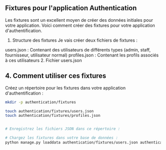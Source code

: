 

## Fixtures pour l'application Authentication
Les fixtures sont un excellent moyen de créer des données initiales pour votre application. Voici comment créer des fixtures pour votre application d'authentification.

1. Structure des fixtures
Je vais créer deux fichiers de fixtures :

users.json : Contenant des utilisateurs de différents types (admin, staff, fournisseur, utilisateur normal)
profiles.json : Contenant les profils associés à ces utilisateurs
2. Fichier users.json

## 4. Comment utiliser ces fixtures
Créez un répertoire pour les fixtures dans votre application d'authentification :
```bash
mkdir -p authentication/fixtures

touch authentication/fixtures/users.json
touch authentication/fixtures/profiles.json


# Enregistrez les fichiers JSON dans ce répertoire :

# Chargez les fixtures dans votre base de données :
python manage.py loaddata authentication/fixtures/users.json authentication/fixtures/profiles.json
```


